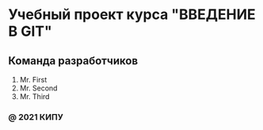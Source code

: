 # Учебный проект курса "ВВЕДЕНИЕ В GIT"

## Команда разработчиков

1. Mr. First
2. Mr. Second
3. Mr. Third

### @ 2021 КИПУ